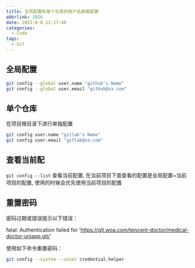 ```yaml
---
title: 全局配置和单个仓库的用户名邮箱配置
abbrlink: 1926
date: 2021-8-8 12:17:46
categories:
  - Code
tags:
  - Git
---
```


## 全局配置

```sh
git config --global user.name "github's Name"
git config --global user.email "github@xx.com"
```

## 单个仓库

在项目根目录下进行单独配置

```sh
git config user.name "gitlab's Name"
git config user.email "gitlab@xx.com"
```

## 查看当前配

`git config --list` 查看当前配置, 在当前项目下面查看的配置是全局配置+当前项目的配置, 使用的时候会优先使用当前项目的配置

## 重置密码

密码过期或错误提示以下错误：

fatal: Authentication failed for '<https://git.woa.com/tencent-doctor/medical-doctor-uniapp.git/>'

使用如下命令重置密码：

```sh
git config --system --unset credential.helper
```

